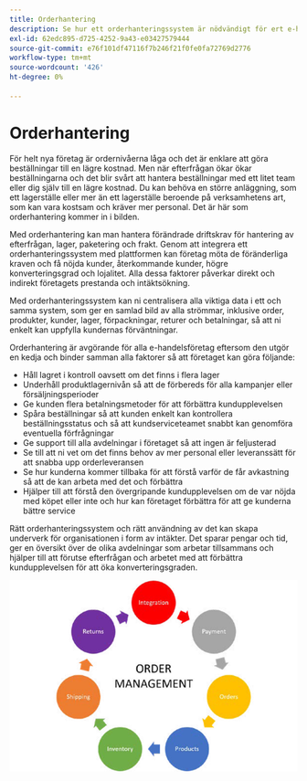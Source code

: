 ```yaml
---
title: Orderhantering
description: Se hur ett orderhanteringssystem är nödvändigt för ert e-handelsföretag.
exl-id: 62edc895-d725-4252-9a43-e03427579444
source-git-commit: e76f101df47116f7b246f21f0fe0fa72769d2776
workflow-type: tm+mt
source-wordcount: '426'
ht-degree: 0%

---
```


# Orderhantering

För helt nya företag är ordernivåerna låga och det är enklare att göra beställningar till en lägre kostnad. Men när efterfrågan ökar ökar beställningarna och det blir svårt att hantera beställningar med ett litet team eller dig själv till en lägre kostnad. Du kan behöva en större anläggning, som ett lagerställe eller mer än ett lagerställe beroende på verksamhetens art, som kan vara kostsam och kräver mer personal. Det är här som orderhantering kommer in i bilden.

Med orderhantering kan man hantera förändrade driftskrav för hantering av efterfrågan, lager, paketering och frakt. Genom att integrera ett orderhanteringssystem med plattformen kan företag möta de föränderliga kraven och få nöjda kunder, återkommande kunder, högre konverteringsgrad och lojalitet. Alla dessa faktorer påverkar direkt och indirekt företagets prestanda och intäktsökning.

Med orderhanteringssystem kan ni centralisera alla viktiga data i ett och samma system, som ger en samlad bild av alla strömmar, inklusive order, produkter, kunder, lager, förpackningar, returer och betalningar, så att ni enkelt kan uppfylla kundernas förväntningar.

Orderhantering är avgörande för alla e-handelsföretag eftersom den utgör en kedja och binder samman alla faktorer så att företaget kan göra följande:

- Håll lagret i kontroll oavsett om det finns i flera lager
- Underhåll produktlagernivån så att de förbereds för alla kampanjer eller försäljningsperioder
- Ge kunden flera betalningsmetoder för att förbättra kundupplevelsen
- Spåra beställningar så att kunden enkelt kan kontrollera beställningsstatus och så att kundserviceteamet snabbt kan genomföra eventuella förfrågningar
- Ge support till alla avdelningar i företaget så att ingen är feljusterad
- Se till att ni vet om det finns behov av mer personal eller leveranssätt för att snabba upp orderleveransen
- Se hur kunderna kommer tillbaka för att förstå varför de får avkastning så att de kan arbeta med det och förbättra
- Hjälper till att förstå den övergripande kundupplevelsen om de var nöjda med köpet eller inte och hur kan företaget förbättra för att ge kunderna bättre service

Rätt orderhanteringssystem och rätt användning av det kan skapa underverk för organisationen i form av intäkter. Det sparar pengar och tid, ger en översikt över de olika avdelningar som arbetar tillsammans och hjälper till att förutse efterfrågan och arbetet med att förbättra kundupplevelsen för att öka konverteringsgraden.

![Processdiagram för orderhantering](../../assets/playbooks/order-management.png)
